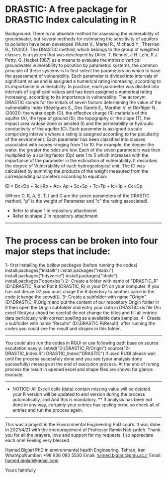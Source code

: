 # DRASTIC: A free package for DRASTIC Index calculating in R

Background:
There is no absolute method for assessing the vulnerability of groundwater, but several methods for estimating the sensitivity of aquifers to pollution have been developed (Murat V., Martel R., Michaud Y., Therrien R., (2000)). 
The DRASTIC method, which belongs to the group of weighted classes, is a system that was developed by (Aller, T. Bennet, J.H. Lehr, R.J. Petty, G. Hacket 1987) as a means to evaluate the intrinsic vertical groundwater vulnerability to pollution by parametric systems, the common principle of these systems is to first select the parameters on which to base the assessment of vulnerability. Each parameter is divided into intervals of significant value and is assigned a numerical rating increasing, according to its importance in vulnerability.
In practice, each parameter was divided into intervals of significant values and has been assigned a numerical rating increasing, according to its importance in vulnerability.
The acronym DRASTIC stands for the initials of seven factors determining the value of the vulnerability index (Bézèlgues S., Des Garets E., Mardhel V. et Dörfliger N. (2002)): the water depth (D), the effective charge (R) materials of the aquifer (A), the type of ground (S), the topography or the slope (T), the impact area vadose zone or aerated (I) and the permeability or hydraulic conductivity of the aquifer (C). 
Each parameter is assigned a scale comprising intervals where a rating is assigned according to the peculiarity of the environment. Each parameter has been classified into classes associated with scores ranging from 1 to 10. For example, the deeper the water, the greater the odds are low.
Each of the seven parameters was then multiplied by a scaling factor (Dp) sets 1 to 5 which increases with the importance of the parameter in the estimation of vulnerability.
It describes the degree of Vulnerability of each hydrogeological unit. The ID was calculated by summing the products of the weight measured from the corresponding parameters according to equation:

ID = Dc×Dp + Rc×Rp + Ac× Ap + Sc×Sp + Tc×Tp + Ic× Ip + Cc×Cp

(Where D, R, A, S, T, I and C are the seven parameters of the DRASTIC method, "p" is the weight of Parameter and "c" the rating associated).

* Refer to shape 1 in repository attachment
* Refer to shape 2 in repository attachment

-------------------------------------------------------------
# The process can be broken into four major steps that include:

1- first installing the bellow packages (before running the codes)
install.packages("installr")
install.packages("readxl")
install.packages("tidyverse")
install.packages("tibble")
install.packages("openxlsx")
2- Create a folder with name of "DRASTIC_R" (D:\DRASTIC_R\)and Put it (DRASTIC_R) in your D:\ on your computer. if you has not derive D:\ you must chage the R directory to another palce in the code (change the setwd()).
3- Create a subfolder with name "Origin" (D:\DRASTIC_R\Origin)and put the content of our repository Origin folder in it then open the Origin subfolder and entry your data in DRASTIC.xls file (An excel file)(you shoud be carefull do not change the titles and fill all entries data periciously with correct spelling as a available data samples.
4-  Create a subfolder with name "Results" (D:\DRASTIC R\Result), after running the codes you could see the result and shapes in this folder.

------------------------------------------------------------------------------
You could also run the codes in RGUI or use following path base on source excutation easyly. 
setwd("D:/DRASTIC_R/Origin")
source("2- DRASTIC_Index.R")
DRASTIC_Index("DRASTIC")
If used RUGI please wait until the process sucessfuly done and you see (your analysis done sucssefully) message at the end of execution process. 
At the end of runing process the result in opened excel and shape files are shown for glance evaluate.

-----------------------------------------------------------------------------
* NOTICE: 
All Excell cells (data) contain missing value will be deleted.
your R version will be updated to end version during the process automatically, and And this is mandatory.
** If analysis has been not done in any way, certainly your entries has speling error, so check all of entries and run the procces again.

-------------------------------------------------------------------------------
This was a project in the Environmental Engineering PhD cours. It was done in 2021/4/21 with the encouragement of Professor Ramin Nabizadeh.
Thank you for all the prayers, love and support for my requests.
I so appreciate each one! Feeling very blessed.

Hamed Biglari
PhD in environmental health Engineering, Tehran, Iran
WhatAppNumber: +98 936 080 5530
Email: hamed.biglari@gmu.ac.ir
Email: hamed.biglari@gmail.com

Yours faithfully
